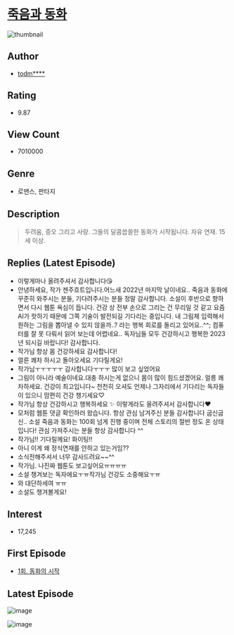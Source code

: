# [죽음과 동화](https://comic.naver.com/bestChallenge/list?titleId=694421)
![thumbnail](https://image-comic.pstatic.net/user_contents_data/challenge_comic/2021/04/25/266817/thumbnail_202x1649d475e7b_5ebd_4049_bc92_bf5f5de1eb5c_00001471.JPEG)

## Author
- [todm****](https://comic.naver.com/artistTitle?id=266817)

## Rating
- 9.87

## View Count
- 7010000

## Genre
- 로맨스, 판타지

## Description
> 두려움, 증오 그리고 사랑. 그들의 달콤씁쓸한 동화가 시작됩니다. 자유 연재. 15세 이상.

## Replies (Latest Episode)
- 이렇게마나 올려주셔서 감사합니다😘
- 안녕하세요, 작가 젠주흐트입니다.어느새 2022년 마지막 날이네요.. 죽음과 동화에 꾸준히 와주시는 분들, 기다려주시는 분들 정말 감사합니다. 소설이 후반으로 향하면서 다시 웹툰 욕심이 듭니다. 건강 상 전부 손으로 그리는 건 무리일 것 같고 요즘 AI가 핫하기 때문에 그쪽 기술이 발전되길 기다리는 중입니다. 내 그림체 입력해서 원하는 그림을 뽑아낼 수 있지 않을까..? 라는 행복 회로를 돌리고 있어요..^^; 컴퓨터를 잘 못 다뤄서 읽어 보는데 어렵네요.. 독자님들 모두 건강하시고 행복한 2023년 되시길 바랍니다! 감사합니다.
- 작가님 항상 몸 건강하세요 감사합니다!
- 얼른 쾌차 하시고 돌아오세요 기다릴게요!
- 작가님ㅜㅜㅜㅜㅜ 감사합니다ㅜㅜㅜ 많이 보고 싶었어요
- 그림이 아니라 예술이네요.대충 하시는게 없으니 몸이 많이 힘드셨겠어요. 얼릉 쾌차하세요. 건강이 최고입니다~ 천천히 오셔도 언제나 그자리에서 기다리는 독자들이 있으니 맘편히 건강 챙기세요♡
- 작가님 항상 건강하시고 행복하세요 ✨ 이렇게라도 올려주셔서 감사합니다❤️
- 모처럼 웹툰 댓글 확인하러 왔습니다. 항상 관심 남겨주신 분들 감사합니다 굽신굽신.. 소설 죽음과 동화는 100회 넘게 진행 중이며 전체 스토리의 절반 정도 온 상태입니다! 관심 가져주시는 분들 항상 감사합니다 ^^
- 작가님!! 기다릴께요! 화이팅!!
- 아니 이게 왜 정식연재를 안하고 있는거임??
- 소식전해주셔서 너무 감사드려요~~^^
- 작가님. 나진짜 웹툰도 보고싶어요ㅠㅠㅠㅠ
- 소설 챙겨보는 독자에요ㅜㅠ작가님 건강도 소중해요ㅜㅠ
- 와 대단하세여 ㅠㅠ
- 소설도 챙겨볼게요!

## Interest
- 17,245

## First Episode
- [1회. 동화의 시작](https://comic.naver.com/bestChallenge/detail?titleId=694421&no=1)

## Latest Episode
![image](https://image-comic.pstatic.net/user_contents_data/challenge_comic/2022/05/22/266817/upload_7076616700269979190.jpeg)

![image](https://image-comic.pstatic.net/user_contents_data/challenge_comic/2022/05/22/266817/upload_3473456627156398433.jpeg)
